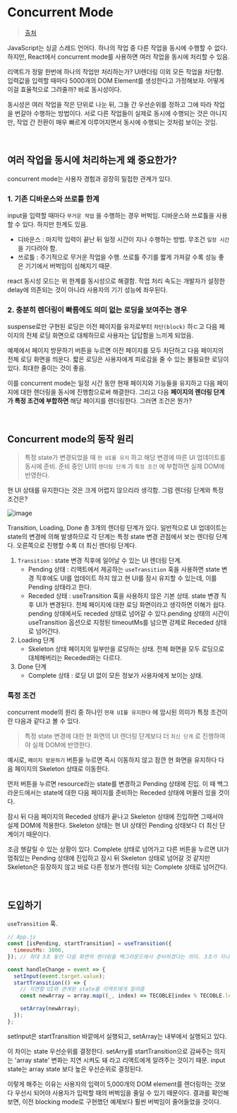 # Concurrent Mode

> [출처](https://tecoble.techcourse.co.kr/post/2021-07-24-concurrent-mode/)

JavaScript는 싱글 스레드 언어다. 하나의 작업 중 다른 작업을 동시에 수행할 수 없다. 하지만, React에서 concurrent mode를 사용하면 여러 작업을 동시에 처리할 수 있음.

리액트가 정말 한번에 하나의 작업만 처리하는가? UI렌더링 이외 모든 작업을 차단함. 입력값을 입력할 때마다 5000개의 DOM Element를 생성한다고 가정해보자. 어떻게 이걸 효율적으로 그려줄까? 바로 동시성이다.

동시성은 여러 작업을 작은 단위로 나눈 뒤, 그들 간 우선순위를 정하고 그에 따라 작업을 번갈아 수행하는 방법이다. 서로 다른 작업들이 실제로 동시에 수행되는 것은 아니지만, 작업 간 전환이 매우 빠르게 이루어지면서 동시에 수행되는 것처럼 보이는 것임.

<br/>

## 여러 작업을 동시에 처리하는게 왜 중요한가?

concurrent mode는 사용자 경험과 굉장히 밀접한 관계가 있다.

### 1. 기존 디바운스와 쓰로틀 한계

input을 입력할 때마다 `무거운 작업` 을 수행하는 경우 버벅임. 디바운스와 쓰로틀을 사용할 수 있다. 하지만 한계도 있음.

- 디바운스 : 마지막 입력이 끝난 뒤 일정 시간이 지나 수행하는 방법. 무조건 `일정 시간` 을 기다려야 함.
- 쓰로틀 : 주기적으로 무거운 작업을 수행. 쓰로틀 주기를 짧게 가져갈 수록 성능 좋은 기기에서 버벅임이 심해지기 때문.

react 동시성 모드는 위 한계를 동시성으로 해결함. 작업 처리 속도는 개발자가 설정한 delay에 의존되는 것이 아니라 사용자의 기기 성능에 좌우된다.

### 2. 충분히 렌더링이 빠름에도 의미 없는 로딩을 보여주는 경우

suspense로만 구현된 로딩은 이전 페이지를 유저로부터 `차단(block)` 하ㄷ고 다음 페이지의 전체 로딩 화면으로 대체하므로 사용자는 답답함을 느끼게 되었음.

예제에서 페이지 방문하기 버튼을 누르면 이전 페이지를 모두 차단하고 다음 페이지의 전체 로딩 화면을 띄운다. 짧은 로딩은 사용자에게 피로감을 줄 수 있는 불필요한 로딩이 있다. 최대한 줄이는 것이 좋음.

이를 concurrent mode는 일정 시간 동안 현재 페이지와 기능들을 유지하고 다음 페이지에 대한 렌더링을 동시에 진행함으로써 해결한다. 그리고 다음 **페이지의 렌더링 단계가 특정 조건에 부합하면** 해당 페이지를 렌더링한다. 그러면 조건은 뭔가?

<br/>

## Concurrent mode의 동작 원리

> 특정 state가 변경되었을 때 `현 UI를 유지` 하고 해당 변경에 따른 UI 업데이트를 동시에 준비. 준비 중인 UI의 `렌더링 단계` 가 `특정 조건` 에 부합하면 실제 DOM에 반영한다.

현 UI 상태를 유지한다는 것은 크게 어렵지 않으리라 생각함. 그럼 렌더링 단계와 특정 조건은?

![image](https://github.com/pozafly/TIL/assets/59427983/ef1c585e-c6de-4c1f-8b89-8bdb8272b74a)

Transition, Loading, Done 총 3개의 렌더링 단계가 있다. 일반적으로 UI 업데이트는 state의 변경에 의해 발생하므로 각 단계는 특정 state 변경 관점에서 보는 렌더링 단계다. 오른쪽으로 진행할 수록 더 최신 렌더링 단계다.

1. `Transition` : state 변경 직후에 일어날 수 있는 UI 렌더링 단계.
   - Pending 상태 : 리액트에서 제공하는 `useTransition` 훅을 사용하면 state 변경 직후에도 UI를 업데이트 하지 않고 현 UI를 잠시 유지할 수 있는데, 이를 Pending 상태라고 한다.
   - Receded 상태 : useTransition 훅을 사용하지 않은 기본 상태. state 변경 직후 UI가 변경된다. 전체 페이지에 대한 로딩 화면이라고 생각하면 이해가 쉽다. pending 상태에서도 receded 상태로 넘어갈 수 있다.pending 상태의 시간이 useTransition 옵션으로 지정된 timeoutMs를 넘으면 강제로 Receded 상태로 넘어간다.
2. Loading 단계
   - Skeleton 상태 페이지의 일부만을 로딩하는 상태. 전체 화면을 모두 로딩으로 대체해버리는 Receded와는 다르다.
3. Done 단계
   - Complete 상태 : 로딩 UI 없이 모든 정보가 사용자에게 보이는 상태.

### 특정 조건

concurrent mode의 원리 중 하나인 `현재 UI를 유지한다` 에 암시된 의미가 특정 조건이란 다음과 같다고 볼 수 있다.

> 특정 state 변경에 대한 현 화면의 UI 렌더링 단계보다 더 `최신 단계` 로 진행하여야 실제 DOM에 반영한다.

예시로, `페이지 방문하기` 버튼을 누르면 즉시 이동하지 않고 잠깐 현 화면을 유지하다 다음 페이지의 Skeleton 상태로 이동한다.

먼저 버튼을 누르면 resource라는 state를 변경하고 Pending 상태에 진입. 이 때 백그라운드에서는 state에 대한 다음 페이지를 준비하는 Receded 상태에 머물러 있을 것이다.

잠시 뒤 다음 페이지의 Receded 상태가 끝나고 Skeleton 상태에 진입하면 그때서야 실제 DOM에 적용한다. Skeleton 상태는 현 UI 상태인 Pending 상태보다 더 최신 단계이기 때문이다.

조금 헷갈릴 수 있는 상황이 있다. Complete 상태로 넘어가고 다른 버튼을 누르면 UI가 멈춰있는 Pending 상태에 진입하고 잠시 뒤 Skeleton 상태로 넘어갈 것 같지만 Skeleton은 등장하지 않고 바로 다른 정보가 렌더링 되는 Complete 상태로 넘어간다.

<br/>

## 도입하기

`useTransition` 훅.

```jsx
// App.js
const [isPending, startTransition] = useTransition({
  timeoutMs: 3000,
}); // 최대 3초 동안 다음 화면의 렌더링을 백그라운드에서 준비하겠다는 의미. 3초가 지나면 강제로 렌더된다.

const handleChange = event => {
  setInput(event.target.value);
  startTransition(() => {
    // 지연할 UI와 관계된 state를 리액트에게 알려줌
    const newArray = array.map((_, index) => TECOBLE[index % TECOBLE.length] + Math.random());

    setArray(newArray);
  });
};
```

setInput은 startTransition 바깥에서 실행되고, setArray는 내부에서 실행되고 있다.

이 차이는 state 우선순위를 결정한다. setArry를 startTransition으로 감싸주는 의지는 'array state' 변화는 지연 시켜도 돼 라고 리액트에게 알려주는 것이기 때문. input state는 array state 보다 높은 우선순위로 결정된다.

이렇게 해주는 이유는 사용자의 입력이 5,000개의 DOM element를 렌더링하는 것보다 우선시 되어야 사용자가 입력할 때의 버벅임을 줄일 수 있기 때문이다. 결과를 확인해보면, 이전 blocking mode로 구현했던 예제보다 훨씬 버벅임이 줄어들었을 것이다.

